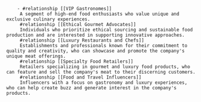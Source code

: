         - #relationship [[VIP Gastronomes]]
         A segment of high-end food enthusiasts who value unique and exclusive culinary experiences.
         #relationship [[Ethical Gourmet Advocates]]
         Individuals who prioritize ethical sourcing and sustainable food production and are interested in supporting innovative approaches.
         #relationship [[Luxury Restaurants and Chefs]]
         Establishments and professionals known for their commitment to quality and creativity, who can showcase and promote the company's unique meat offerings.
         #relationship [[Specialty Food Retailers]]
         Retailers specializing in gourmet and luxury food products, who can feature and sell the company's meat to their discerning customers.
         #relationship [[Food and Travel Influencers]]
         Influencers with a focus on gastronomy and luxury experiences, who can help create buzz and generate interest in the company's products.


